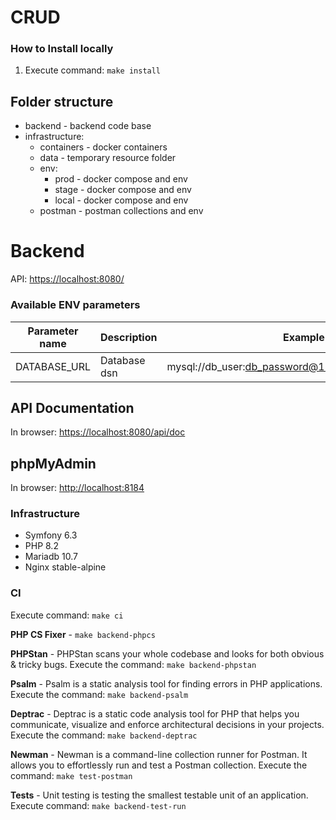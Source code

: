 # CRUD

### How to Install locally

1) Execute command: `make install`

## Folder structure
* backend - backend code base
* infrastructure:
  * containers - docker containers
  * data - temporary resource folder
  * env: 
    * prod - docker compose and env
    * stage - docker compose and env
    * local - docker compose and env
  * postman - postman collections and env

# Backend

API: [https://localhost:8080/](https://localhost:8080/)

### Available ENV parameters

| Parameter name             | Description            | Example                                            |
|----------------------------|------------------------|----------------------------------------------------|
| DATABASE_URL               | Database dsn           | mysql://db_user:db_password@127.0.0.1:3306/db_name | 

## API Documentation

In browser: [https://localhost:8080/api/doc](https://localhost:8080/api/doc)

## phpMyAdmin

In browser: [http://localhost:8184](http://localhost:8184)

### Infrastructure
* Symfony 6.3
* PHP 8.2
* Mariadb 10.7
* Nginx stable-alpine

### CI

Execute command: `make ci` 

<b>PHP CS Fixer</b> - `make backend-phpcs`

<b>PHPStan</b> - PHPStan scans your whole codebase and looks for both obvious & tricky bugs. Execute the command: `make backend-phpstan`

<b>Psalm</b> - Psalm is a static analysis tool for finding errors in PHP applications. Execute the command: `make backend-psalm`

<b>Deptrac</b> - Deptrac is a static code analysis tool for PHP that helps you communicate, visualize and enforce architectural decisions in your projects. Execute the command: `make backend-deptrac`

<b>Newman</b> - Newman is a command-line collection runner for Postman. It allows you to effortlessly run and test a Postman collection. Execute the command: `make test-postman`

<b>Tests</b> - Unit testing is testing the smallest testable unit of an application. Execute command: `make backend-test-run`
